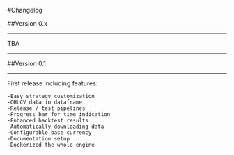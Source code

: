 #Changelog

##Version 0.x
***
TBA

***
##Version 0.1
***
First release including features:

    -Easy strategy customization
    -OHLCV data in dataframe
    -Release / test pipelines
    -Progress bar for time indication
    -Enhanced backtest results
    -Automatically downloading data
    -Configurable base currency
    -Documentation setup
    -Dockerized the whole engine
